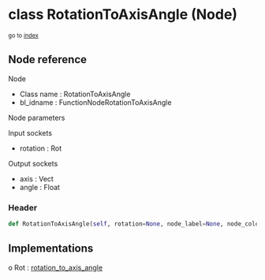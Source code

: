 # class RotationToAxisAngle (Node)

<sub>go to [index](/docs/index.md)</sub>

## Node reference

Node
 - Class name : RotationToAxisAngle
 - bl_idname : FunctionNodeRotationToAxisAngle

Node parameters

Input sockets
 - rotation : Rot

Output sockets
 - axis : Vect
 - angle : Float

### Header

``` python
def RotationToAxisAngle(self, rotation=None, node_label=None, node_color=None):
```

## Implementations

o Rot : [rotation_to_axis_angle](/docs/classes/rotation_to_axis_angle.md) 

